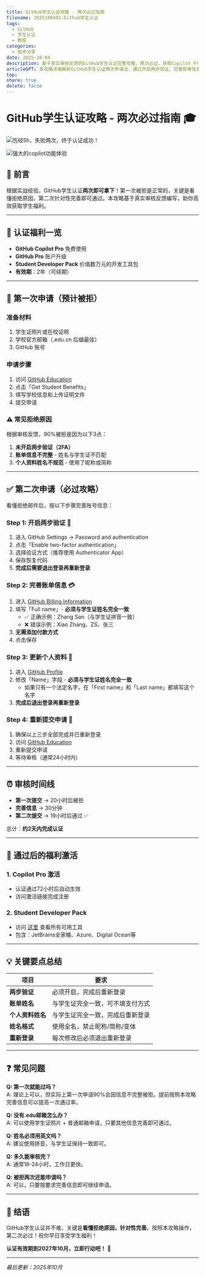 ```yaml
---
title: GitHub学生认证攻略 - 两次必过指南
filename: 2025100401-Github学生认证
tags:
  - GitHub
  - 学生认证
  - 教程
categories:  
  - 技术分享  
date: 2025-10-04
description: 基于真实审核反馈的GitHub学生认证完整攻略，两次必过，获取Copilot Pro等价值数万元的学生福利
articleGPT: 本攻略详细解析GitHub学生认证两次申请法，通过开启两步验证、完善账单信息等关键步骤，助您高效获取Copilot Pro等价值数万元的学生福利。
top:   
share: true
delete: false
---  
```

# GitHub学生认证攻略 - 两次必过指南 🎓

![历经5h，失败两次，终于认证成功！](/images/posts/2025-10/2025-10-04-214400.png)


![强大的copilot功能体验](/images/posts/2025-10/2025-10-04-224305.png)

## 📌 前言

根据实战经验，GitHub学生认证**两次即可拿下**！第一次被拒是正常的，关键是看懂拒绝原因，第二次针对性完善即可通过。本攻略基于真实审核反馈编写，助你高效获取学生福利。

---

## 🎯 认证福利一览

- **GitHub Copilot Pro** 免费使用
- **GitHub Pro** 账户升级
- **Student Developer Pack** 价值数万元的开发工具包
- **有效期**：2年（可续期）

---

## 📝 第一次申请（预计被拒）

### 准备材料
1. 学生证照片或在校证明
2. 学校官方邮箱（.edu.cn 后缀最佳）
3. GitHub 账号

### 申请步骤
1. 访问 [GitHub Education](https://education.github.com/benefits)
2. 点击「Get Student Benefits」
3. 填写学校信息和上传证明文件
4. 提交申请

### ⚠️ 常见拒绝原因
根据审核反馈，90%被拒是因为以下3点：

1. **未开启两步验证（2FA）**
2. **账单信息不完整** - 姓名与学生证不匹配
3. **个人资料姓名不规范** - 使用了昵称或简称

---

## ✅ 第二次申请（必过攻略）

看懂拒绝邮件后，按以下步骤完善账号信息：

### Step 1: 开启两步验证 🔐
1. 进入 GitHub Settings → Password and authentication
2. 点击「Enable two-factor authentication」
3. 选择验证方式（推荐使用 Authenticator App）
4. 保存恢复代码
5. **完成后需要退出登录再重新登录**

### Step 2: 完善账单信息 💳
1. 进入 [GitHub Billing Information](https://github.com/settings/billing/payment_information)
2. 填写「Full name」- **必须与学生证姓名完全一致**
   - ✅ 正确示例：Zhang San（与学生证拼音一致）
   - ❌ 错误示例：Xiao Zhang、ZS、张三
3. **无需添加付款方式**
4. 点击保存

### Step 3: 更新个人资料 👤
1. 进入 [GitHub Profile](https://github.com/settings/profile)
2. 修改「Name」字段 - **必须与学生证姓名完全一致**
   - 如果只有一个法定名字，在「First name」和「Last name」都填写这个名字
3. **完成后退出登录再重新登录**

### Step 4: 重新提交申请 🚀
1. 确保以上三步全部完成并已重新登录
2. 访问 [GitHub Education](https://education.github.com/benefits)
3. 重新提交申请
4. 等待审核（通常24小时内）

---

## ⏰ 审核时间线

- **第一次提交** → 20小时后被拒
- **完善信息** → 30分钟
- **第二次提交** → 19小时后通过 ✅

总计：**约2天内完成认证**

---

## 🎁 通过后的福利激活

### 1. Copilot Pro 激活
- 认证通过72小时后自动生效
- 访问激活链接完成注册

### 2. Student Developer Pack
- 访问 [这里](https://education.github.com/pack) 查看所有可用工具
- 包含：JetBrains全家桶、Azure、Digital Ocean等

---

## 💡 关键要点总结

| 项目 | 要求 |
|------|------|
| **两步验证** | 必须开启，完成后重新登录 |
| **账单姓名** | 与学生证完全一致，可不填支付方式 |
| **个人资料姓名** | 与学生证完全一致，完成后重新登录 |
| **姓名格式** | 使用全名，禁止昵称/简称/变体 |
| **重新登录** | 每次修改后必须退出重新登录 |

---

## ❓ 常见问题

**Q: 第一次就能过吗？**  
A: 理论上可以，但实际上第一次申请90%会因信息不完整被拒。提前按照本攻略完善信息可以提高一次通过率。

**Q: 没有.edu邮箱怎么办？**  
A: 可以使用学生证照片 + 普通邮箱申请，只要其他信息完善即可通过。

**Q: 姓名必须用英文吗？**  
A: 建议使用拼音，与学生证保持一致即可。

**Q: 多久能审核完？**  
A: 通常18-24小时，工作日更快。

**Q: 被拒两次还能申请吗？**  
A: 可以，只要按要求完善信息即可继续申请。

---

## 🎉 结语

GitHub学生认证并不难，关键是**看懂拒绝原因，针对性完善**。按照本攻略操作，第二次必过！祝你早日享受学生福利！

**认证有效期到2027年10月，立即行动吧！** 🚀

---

*最后更新：2025年10月*